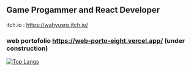 

## Game Progammer and React Developer
itch.io : https://wahyusrp.itch.io/
### web portofolio https://web-porto-eight.vercel.app/ (under construction)


[![Top Langs](https://github-readme-stats.vercel.app/api/top-langs/?username=sadasas&layout=compact&hide=AdverGame,LostArtefact)](https://github.com/sadasas/github-readme-stats)
